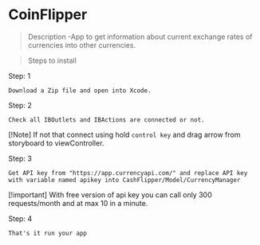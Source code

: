 # CoinFlipper

> Description
   -App to get information about current exchange rates of currencies into other currencies.

> Steps to install

Step: 1

`Download a Zip file and open into Xcode.`

Step: 2

`Check all IBOutlets and IBActions are connected or not.`

[!Note]
If not that connect using hold `control key` and drag arrow from storyboard to viewController.

Step: 3

`Get API key from "https://app.currencyapi.com/" and replace API key with variable named apikey into CashFlipper/Model/CurrencyManager`

[!important]
With free version of api key you can call only 300 requests/month and at max 10 in a minute.

Step: 4

`That's it run your app`
